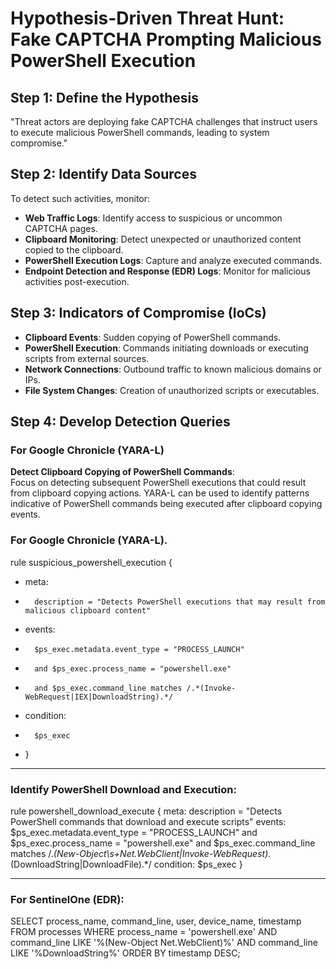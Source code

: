 # Hypothesis-Driven Threat Hunt: Fake CAPTCHA Prompting Malicious PowerShell Execution

## Step 1: Define the Hypothesis
"Threat actors are deploying fake CAPTCHA challenges that instruct users to execute malicious PowerShell commands, leading to system compromise."

## Step 2: Identify Data Sources
To detect such activities, monitor:

- **Web Traffic Logs**: Identify access to suspicious or uncommon CAPTCHA pages.
- **Clipboard Monitoring**: Detect unexpected or unauthorized content copied to the clipboard.
- **PowerShell Execution Logs**: Capture and analyze executed commands.
- **Endpoint Detection and Response (EDR) Logs**: Monitor for malicious activities post-execution.

## Step 3: Indicators of Compromise (IoCs)
- **Clipboard Events**: Sudden copying of PowerShell commands.
- **PowerShell Execution**: Commands initiating downloads or executing scripts from external sources.
- **Network Connections**: Outbound traffic to known malicious domains or IPs.
- **File System Changes**: Creation of unauthorized scripts or executables.

## Step 4: Develop Detection Queries

### For Google Chronicle (YARA-L)

**Detect Clipboard Copying of PowerShell Commands**:  
Focus on detecting subsequent PowerShell executions that could result from clipboard copying actions. YARA-L can be used to identify patterns indicative of PowerShell commands being executed after clipboard copying events.


### For Google Chronicle (YARA-L).
rule suspicious_powershell_execution {
-   meta:
-       description = "Detects PowerShell executions that may result from malicious clipboard content"
-   events:
-       $ps_exec.metadata.event_type = "PROCESS_LAUNCH"
-       and $ps_exec.process_name = "powershell.exe"
-       and $ps_exec.command_line matches /.*(Invoke-WebRequest|IEX|DownloadString).*/
-   condition:
-       $ps_exec
- }

----------------------------------------------------------------------------------------------
### Identify PowerShell Download and Execution:

rule powershell_download_execute {
    meta:
        description = "Detects PowerShell commands that download and execute scripts"
    events:
        $ps_exec.metadata.event_type = "PROCESS_LAUNCH"
        and $ps_exec.process_name = "powershell.exe"
        and $ps_exec.command_line matches /.*(New-Object\s+Net.WebClient|Invoke-WebRequest).*(DownloadString|DownloadFile).*/
    condition:
        $ps_exec
}

----------------------------------------------------------------------------------------------
### For SentinelOne (EDR):

SELECT 
    process_name, command_line, user, device_name, timestamp 
FROM 
    processes 
WHERE 
    process_name = 'powershell.exe' 
    AND command_line LIKE '%(New-Object Net.WebClient)%' 
    AND command_line LIKE '%DownloadString%'
ORDER BY timestamp DESC;

